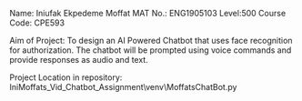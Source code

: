 Name: Iniufak Ekpedeme Moffat
MAT No.: ENG1905103
Level:500
Course Code: CPE593

Aim of Project: To design an AI Powered Chatbot that uses face recognition for authorization. 
The chatbot will be prompted using voice commands and provide responses as audio and text.

Project Location in repository: IniMoffats_Vid_Chatbot_Assignment\venv\MoffatsChatBot.py
